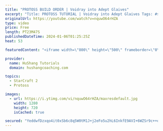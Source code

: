 ```yaml
---
title: "PROTOSS BUILD ORDER | Voidray into Adept Glaives"
excerpt: "Title: PROTOSS TUTORIAL | Voidray into Adept Glaives Tags: #starcraft #sc2 #protoss   ♦ Coaching -------------------------------------------------------------------------- Website: https://www.hushangcoaching.com  Interested in Starcraft lessons? Check out my website! I would love to help you improve"
originalUrl: https://youtube.com/watch?v=nquwO64rHZA
type: video
price: Free
length: PT23M47S
publishedDateTime: 2024-01-06T01:25:25Z
heat: 53

featuredContent: "<iframe width=\"800\" height=\"500\" frameborder=\"0\" src=\"https://www.youtube.com/embed/nquwO64rHZA\" allow=\"accelerometer; autoplay; encrypted-media; gyroscope; picture-in-picture\" allowfullscreen></iframe>"

provider:
  name: HuShang Tutorials
  domain: hushangcoaching.com

topics:
  - StarCraft 2
  - Protoss

images:
  - url: https://i.ytimg.com/vi/nquwO64rHZA/maxresdefault.jpg
    width: 1280
    height: 720
    isCached: true

secured: "YeddwfDzxqo4it0xSb6c8q5W0tM1J+j2eFo5u2hL6InkfE9AVI+6WZSr9c++odJ0DXKnxw/KNfdsg9BuRXtFoojpx5NQhPYjIzd7sr1BzOEhLVtC1gotlvd8Qr/sasUEcZc0qjxKmW785aICN61wYVd9TfnX6Go6BLKoD3c9zwV3b4av//4B8zRLCMfDcmL8XbN0Xpd6V0ZcoWdROGHjL4NaD2tdMtfyGlxBkaOQUTuWhlELJBTT2NNr33B+0ZSZR1L48NmtVGYYpcIows5lAhnp3aT/mEV9dRlLrfcSXBgc31mhGVnUet/UTGcGGCD2rVZ3rrQn9J15BaN0+rU8wN9eRoyfShkLCP9rBKGa9w6xJ+RtPFAj4VlrW9xqsRSsDJ9fVGjBI+g4oIx8qEKQOU+F9OnxxqNUSk2E/28PR7w=;eoPwaSZS7i11EM38azAQ8A=="
---
```


